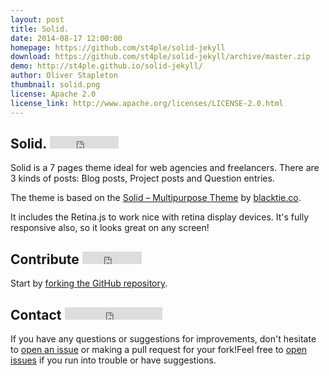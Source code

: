 ```yaml
---
layout: post
title: Solid.
date: 2014-08-17 12:00:00
homepage: https://github.com/st4ple/solid-jekyll
download: https://github.com/st4ple/solid-jekyll/archive/master.zip
demo: http://st4ple.github.io/solid-jekyll/
author: Oliver Stapleton
thumbnail: solid.png
license: Apache 2.0
license_link: http://www.apache.org/licenses/LICENSE-2.0.html
---
```


## Solid. <iframe src="http://ghbtns.com/github-btn.html?user=st4ple&repo=solid-jekyll&type=watch&count=true" allowtransparency="true" frameborder="0" scrolling="0" width="110" height="20"></iframe>
Solid is a 7 pages theme ideal for web agencies and freelancers. There are 3 kinds of posts: Blog posts, Project posts and Question entries.

The theme is based on the [Solid – Multipurpose Theme](http://www.blacktie.co/2014/05/solid-multipurpose-theme/) by [blacktie.co](http://www.blacktie.co/).

It includes the Retina.js to work nice with retina display devices. It's fully responsive also, so it looks great on any screen!

## Contribute <iframe src="http://ghbtns.com/github-btn.html?user=st4ple&repo=solid-jekyll&type=fork&count=true" allowtransparency="true" frameborder="0" scrolling="0" width="95" height="20"></iframe>
Start by [forking the GitHub repository](https://github.com/st4ple/solid-jekyll/fork).

## Contact <iframe src="http://ghbtns.com/github-btn.html?user=st4ple&type=follow" allowtransparency="true" frameborder="0" scrolling="0" width="156" height="20"></iframe>
If you have any questions or suggestions for improvements, don't hesitate to [open an issue](https://github.com/st4ple/solid-jekyll/issues/new) or making a pull request for your fork!Feel free to [open issues](https://github.com/jeromelachaud/freelancer-theme/issues/new) if you run into trouble or have suggestions.

